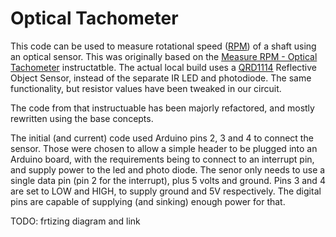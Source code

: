 # Optical Tachometer

This code can be used to measure rotational speed ([RPM](https://en.wikipedia.org/wiki/Revolutions_per_minute)) of a shaft using an optical sensor.  This was originally based on the [Measure RPM - Optical Tachometer](https://www.instructables.com/id/Measure-RPM-DIY-Portable-Digital-Tachometer/) instructatble.  The actual local build uses a [QRD1114](https://cdn.solarbotics.com/products/datasheets/qrd1114.pdf) Reflective Object Sensor, instead of the separate IR LED and photodiode.  The same functionality, but resistor values have been tweaked in our circuit.

The code from that instructuable has been majorly refactored, and mostly rewritten using the base concepts.

The initial (and current) code used Arduino pins 2, 3 and 4 to connect the sensor.  Those were chosen to allow a simple header to be plugged into an Arduino board, with the requirements being to connect to an interrupt pin, and supply power to the led and photo diode.  The senor only needs to use a single data pin (pin 2 for the interrupt), plus 5 volts and ground.  Pins 3 and 4 are set to LOW and HIGH, to supply ground and 5V respectively.  The digital pins are capable of supplying (and sinking) enough power for that.

TODO:
frtizing diagram and link

